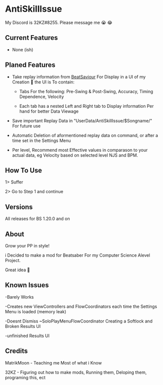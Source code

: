 # AntiSkillIssue
My Discord is 32KZ#8255. Please message me 😭 😂

## Current Features

- None (ish)

## Planed Features
- Take replay information from [BeatSaviour](https://github.com/Mystogan98/BeatSaviorData) For Display in a UI of my Creation 🙌 the UI is To contain:

  - Tabs For the following: Pre-Swing & Post-Swing, Accuracy, Timing Dependence, Velocity
  
  - Each tab has a nested Left and Right tab to Display information Per hand for better Data Viewage

- Save important Replay Data in "UserData/AntiSkillIssue/$Songname/" For future use

- Automatic Deletion of aformentioned replay data on command, or after a time set in the Settings Menu

- Per level, Recommend most Effective values in comparason to your actual data, eg Velocity based on selected level NJS and BPM. 

## How To Use

1> Suffer

2> Go to Step 1 and continue

## Versions
All releases for BS 1.20.0 and on


## About

Grow your PP in style! 

i Decided to make a mod for Beatsaber For my Computer Science Alevel Project. 

Great idea 🥶

## Known Issues

-Barely Works

-Creates new ViewControllers and FlowCoordinators each time the Settings Menu is loaded (memory leak)

-Doesnt Dismiss ~SoloPlayMenuFlowCoordinator Creating a Softlock and Broken Results UI

-unfinished Results UI

## Credits

MatrikMoon - Teaching me Most of what i Know

32KZ - Figuring out how to make mods, Running them, Deloping them, programing this, ect
